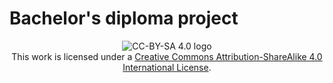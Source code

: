 # Bachelor's diploma project

<p align='center'>
 <img src="https://i.creativecommons.org/l/by-sa/4.0/88x31.png" alt="CC-BY-SA 4.0 logo"/>
 <br>
  This work is licensed under a <a href="http://creativecommons.org/licenses/by-sa/4.0/">Creative Commons Attribution-ShareAlike 4.0 International License</a>.
</p>
